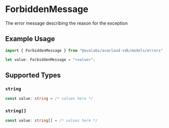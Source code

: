 # ForbiddenMessage

The error message describing the reason for the exception

## Example Usage

```typescript
import { ForbiddenMessage } from "@avalabs/avacloud-sdk/models/errors";

let value: ForbiddenMessage = "<value>";
```

## Supported Types

### `string`

```typescript
const value: string = /* values here */
```

### `string[]`

```typescript
const value: string[] = /* values here */
```

